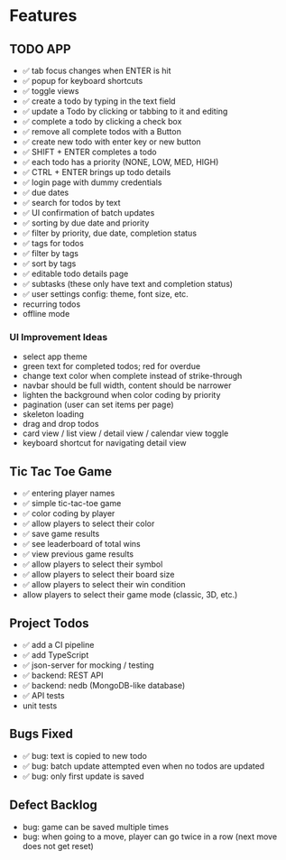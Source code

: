 # Features

## TODO APP

- ✅ tab focus changes when ENTER is hit
- ✅ popup for keyboard shortcuts
- ✅ toggle views
- ✅ create a todo by typing in the text field
- ✅ update a Todo by clicking or tabbing to it and editing
- ✅ complete a todo by clicking a check box
- ✅ remove all complete todos with a Button
- ✅ create new todo with enter key or new button
- ✅ SHIFT + ENTER completes a todo
- ✅ each todo has a priority (NONE, LOW, MED, HIGH)
- ✅ CTRL + ENTER brings up todo details
- ✅ login page with dummy credentials
- ✅ due dates
- ✅ search for todos by text
- ✅ UI confirmation of batch updates
- ✅ sorting by due date and priority
- ✅ filter by priority, due date, completion status
- ✅ tags for todos
- ✅ filter by tags
- ✅ sort by tags
- ✅ editable todo details page
- ✅ subtasks (these only have text and completion status)
- ✅ user settings config: theme, font size, etc.
- recurring todos
- offline mode

### UI Improvement Ideas

- select app theme
- green text for completed todos; red for overdue
- change text color when complete instead of strike-through
- navbar should be full width, content should be narrower
- lighten the background when color coding by priority
- pagination (user can set items per page)
- skeleton loading
- drag and drop todos
- card view / list view / detail view / calendar view toggle
- keyboard shortcut for navigating detail view

## Tic Tac Toe Game

- ✅ entering player names
- ✅ simple tic-tac-toe game
- ✅ color coding by player
- ✅ allow players to select their color
- ✅ save game results
- ✅ see leaderboard of total wins
- ✅ view previous game results
- ✅ allow players to select their symbol
- ✅ allow players to select their board size
- ✅ allow players to select their win condition
- allow players to select their game mode (classic, 3D, etc.)

## Project Todos

- ✅ add a CI pipeline
- ✅ add TypeScript
- ✅ json-server for mocking / testing
- ✅ backend: REST API
- ✅ backend: nedb (MongoDB-like database)
- ✅ API tests
- unit tests

## Bugs Fixed

- ✅ bug: text is copied to new todo
- ✅ bug: batch update attempted even when no todos are updated
- ✅ bug: only first update is saved

## Defect Backlog

- bug: game can be saved multiple times
- bug: when going to a move, player can go twice in a row (next move does not get reset)
